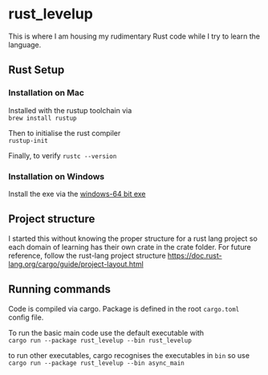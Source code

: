 # rust_levelup

This is where I am housing my rudimentary Rust code while I try 
to learn the language. 

## Rust Setup

### Installation on Mac

Installed with the rustup toolchain via  
`brew install rustup`

Then to initialise the rust compiler  
`rustup-init`

Finally, to verify
`rustc --version`

### Installation on Windows

Install the exe via the [windows-64 bit exe](https://win.rustup.rs/x86_64)

## Project structure

I started this without knowing the proper structure for a rust lang 
project so each domain of learning has their own crate in the crate
folder. For future reference, follow the rust-lang project structure
https://doc.rust-lang.org/cargo/guide/project-layout.html

## Running commands

Code is compiled via cargo. Package is defined in the root `cargo.toml`
config file.

To run the basic main code use the default executable with  
`cargo run --package rust_levelup --bin rust_levelup`

to run other executables, cargo recognises the executables in `bin`
so use  
`cargo run --package rust_levelup --bin async_main`
